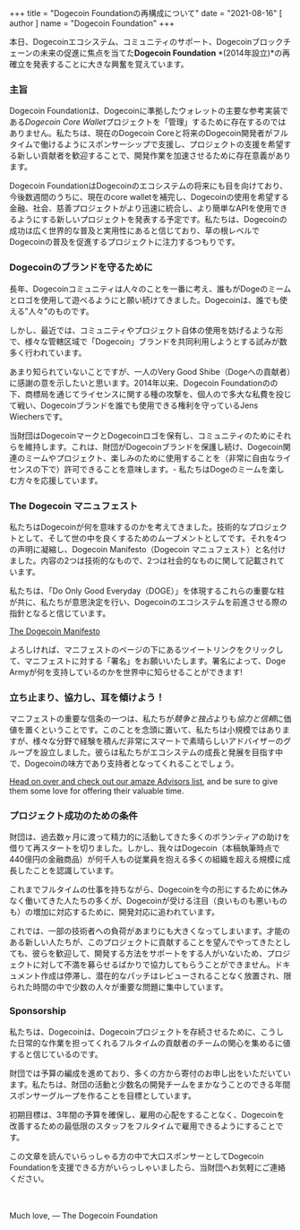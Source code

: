 +++
title = "Dogecoin Foundationの再構成について"
date = "2021-08-16"
[ author ]
  name = "Dogecoin Foundation"
+++

本日、Dogecoinエコシステム、コミュニティのサポート、Dogecoinブロックチェーンの未来の促進に焦点を当てた**Dogecoin Foundation** *(2014年設立)*の再確立を発表することに大きな興奮を覚えています。

### 主旨

Dogecoin Foundationは、Dogecoinに準拠したウォレットの主要な参考実装である*Dogecoin Core Wallet*プロジェクトを「管理」するために存在するのではありません。私たちは、現在のDogecoin Coreと将来のDogecoin開発者がフルタイムで働けるようにスポンサーシップで支援し、プロジェクトの支援を希望する新しい貢献者を歓迎することで、開発作業を加速させるために存在意義があります。

Dogecoin FoundationはDogecoinのエコシステムの将来にも目を向けており、今後数週間のうちに、現在のcore walletを補完し、Dogecoinの使用を希望する金融、社会、慈善プロジェクトがより迅速に統合し、より簡単なAPIを使用できるようにする新しいプロジェクトを発表する予定です。私たちは、Dogecoinの成功は広く世界的な普及と実用性にあると信じており、草の根レベルでDogecoinの普及を促進するプロジェクトに注力するつもりです。

### Dogecoinのブランドを守るために

長年、Dogecoinコミュニティは人々のことを一番に考え、誰もがDogeのミームとロゴを使用して遊べるようにと願い続けてきました。Dogecoinは、誰でも使える”人々”のものです。

しかし、最近では、コミュニティやプロジェクト自体の使用を妨げるような形で、様々な管轄区域で「Dogecoin」ブランドを共同利用しようとする試みが数多く行われています。

あまり知られていないことですが、一人のVery Good Shibe（Dogeへの貢献者）に感謝の意を示したいと思います。2014年以来、Dogecoin Foundationのの下、商標局を通じてライセンスに関する種の攻撃を、個人ので多大な私費を投じて戦い、Dogecoinブランドを誰でも使用できる権利を守っているJens Wiechersです。

当財団はDogecoinマークとDogecoinロゴを保有し、コミュニティのためにそれらを維持します。これは、財団がDogecoinブランドを保護し続け、Dogecoin関連のミームやプロジェクト、楽しみのために使用することを（非常に自由なライセンスの下で）許可できることを意味します。- 私たちはDogeのミームを楽しむ方々を応援しています。


### The Dogecoin マニュフェスト

私たちはDogecoinが何を意味するのかを考えてきました。技術的なプロジェクトとして、そして世の中を良くするためのムーブメントとしてです。それを4つの声明に凝縮し、Dogecoin Manifesto（Dogecoin マニュフェスト）と名付けました。内容の2つは技術的なもので、2つは社会的なものに関して記載されています。

私たちは、「Do Only Good Everyday（DOGE）」を体現するこれらの重要な柱が共に、私たちが意思決定を行い、Dogecoinのエコシステムを前進させる際の指針となると信じています。

[The Dogecoin Manifesto](/manifesto)

よろしければ、マニフェストのページの下にあるツイートリンクをクリックして、マニフェストに対する「署名」をお願いいたします。署名によって、Doge Armyが何を支持しているのかを世界中に知らせることができます!

### 立ち止まり、協力し、耳を傾けよう！

マニフェストの重要な信条の一つは、私たちが*競争と独占*よりも*協力と信頼*に価値を置くということです。このことを念頭に置いて、私たちは小規模ではありますが、様々な分野で経験を積んだ非常にスマートで素晴らしいアドバイザーのグループを設立しました。彼らは私たちがエコシステムの成長と発展を目指す中で、Dogecoinの味方であり支持者となってくれることでしょう。

[Head on over and check out our amaze Advisors list](/about), and be sure to give them some love for offering their valuable time.

### プロジェクト成功のための条件

財団は、過去数ヶ月に渡って精力的に活動してきた多くのボランティアの助けを借りて再スタートを切りました。しかし、我々はDogecoin（本稿執筆時点で440億円の金融商品）が何千人もの従業員を抱える多くの組織を超える規模に成長したことを認識しています。

これまでフルタイムの仕事を持ちながら、Dogecoinを今の形にするために休みなく働いてきた人たちの多くが、Dogecoinが受ける注目（良いものも悪いものも）の増加に対応するために、開発対応に追われています。

これでは、一部の技術者への負荷があまりにも大きくなってしまいます。才能のある新しい人たちが、このプロジェクトに貢献することを望んでやってきたとしても、彼らを歓迎して、開発する方法をサポートをする人がいないため、プロジェクトに対して不満を募らせるばかりで協力してもらうことができません。ドキュメント作成は停滞し、潜在的なパッチはレビューされることなく放置され、限られた時間の中で少数の人々が重要な問題に集中しています。

### Sponsorship

私たちは、Dogecoinは、Dogecoinプロジェクトを存続させるために、こうした日常的な作業を担ってくれるフルタイムの貢献者のチームの関心を集めるに値すると信じているのです。

財団では予算の編成を進めており、多くの方から寄付のお申し出をいただいています。私たちは、財団の活動と少数名の開発チームをまかなうことのできる年間スポンサーグループを作ることを目標としています。

初期目標は、3年間の予算を確保し、雇用の心配をすることなく、Dogecoinを改善するための最低限のスタッフをフルタイムで雇用できるようにすることです。

この文章を読んでいらっしゃる方の中で大口スポンサーとしてDogecoin Foundationを支援できる方がいらっしゃいましたら、当財団へお気軽にご連絡ください。

</br></br>
Much love,  — The Dogecoin Foundation
</br></br>
